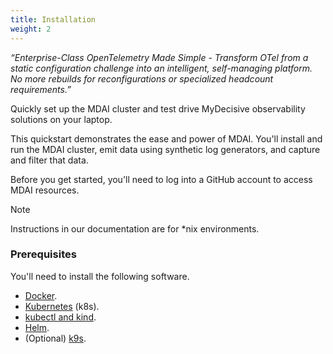 ```yaml
---
title: Installation
weight: 2
---
```


_“Enterprise-Class OpenTelemetry Made Simple - Transform OTel from a static configuration challenge into an intelligent, self-managing platform. No more rebuilds for reconfigurations or specialized headcount requirements.”_


Quickly set up the MDAI cluster and test drive MyDecisive observability solutions on your laptop.

This quickstart demonstrates the ease and power of MDAI. You'll install and run the MDAI cluster, emit data using synthetic log generators, and capture and filter that data.

Before you get started, you'll need to log into a GitHub account to access MDAI resources.

> [!NOTE]
> Instructions in our documentation are for \*nix environments.

### Prerequisites

You'll need to install the following software.

- [Docker](https://www.docker.com/products/docker-desktop/).
- [Kubernetes](https://kubernetes.io/releases/download/) (k8s).
- [kubectl and kind](https://kubernetes.io/docs/tasks/tools/).
- [Helm](https://helm.sh/docs/intro/install/).
- (Optional) [k9s](https://k9scli.io/topics/install/).
